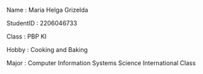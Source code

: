 Name       : Maria Helga Grizelda

StudentID  : 2206046733

Class      : PBP KI

Hobby      : Cooking and Baking

Major      : Computer Information Systems Science International Class